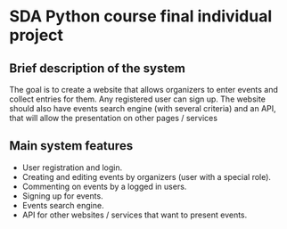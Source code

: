 # SDA Python course final individual project

## Brief description of the system
The goal is to create a website that allows organizers to enter events and collect entries for them. Any registered user can sign up. The website should also have events search engine (with several criteria) and an API, that will allow the presentation on other pages / services

## Main system features
- User registration and login.
- Creating and editing events by organizers (user with a special role).
- Commenting on events by a logged in users.
- Signing up for events.
- Events search engine.
- API for other websites / services that want to present events.

